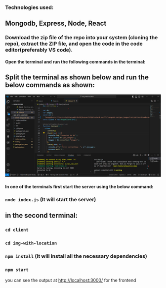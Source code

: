 ### Technologies used:
 ## Mongodb, Express, Node, React


### Download the zip file of the repo into your system (cloning the repo), extract the ZIP file, and open the code in the code editor(preferably VS code).
#### Open the terminal and run the following commands in the terminal:


## Split the terminal as shown below and run the below commands as shown:
![ScreenShot](https://github.com/Hasinichaithanya/image-with-geo-location/blob/main/Screenshot%202024-04-19%20090933.png)

#### In one of the terminals first start the server using the below command:
### `node index.js` (It will start the server)

## in the second terminal:

### `cd client`
### `cd img-with-location`
### `npm install` (It will install all the necessary dependencies)
### `npm start`

you can see the output at [http://localhost:3000/](http://localhost:3000) for the frontend
